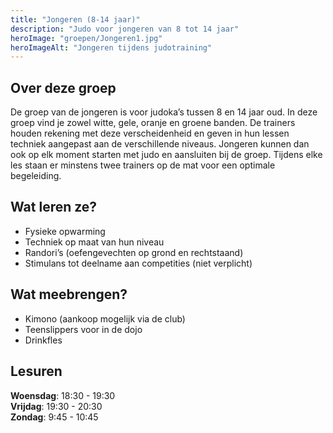 ```yaml
---
title: "Jongeren (8-14 jaar)"
description: "Judo voor jongeren van 8 tot 14 jaar"
heroImage: "groepen/Jongeren1.jpg"
heroImageAlt: "Jongeren tijdens judotraining"
---
```


## Over deze groep

De groep van de jongeren is voor judoka’s tussen 8 en 14 jaar oud. In deze groep vind je zowel witte, gele, oranje en groene banden. De trainers houden rekening met deze verscheidenheid en geven in hun lessen techniek aangepast aan de verschillende niveaus. Jongeren kunnen dan ook op elk moment starten met judo en aansluiten bij de groep. Tijdens elke les staan er minstens twee trainers op de mat voor een optimale begeleiding.

## Wat leren ze?

- Fysieke opwarming
- Techniek op maat van hun niveau
- Randori’s (oefengevechten op grond en rechtstaand)
- Stimulans tot deelname aan competities (niet verplicht)

## Wat meebrengen?

- Kimono (aankoop mogelijk via de club)
- Teenslippers voor in de dojo
- Drinkfles

## Lesuren

**Woensdag**: 18:30 - 19:30  
**Vrijdag**: 19:30 - 20:30  
**Zondag**: 9:45 - 10:45
